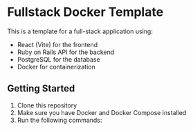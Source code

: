 # Fullstack Docker Template

This is a template for a full-stack application using:
- React (Vite) for the frontend
- Ruby on Rails API for the backend
- PostgreSQL for the database
- Docker for containerization

## Getting Started

1. Clone this repository
2. Make sure you have Docker and Docker Compose installed
3. Run the following commands:
